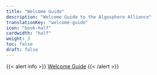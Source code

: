 ```yaml
---
title: "Welcome Guide"
description: "Welcome Guide to the Algosphere Alliance"
translationKey: "welcome-guide"
icon: "book-half"
cardwidth: "half"
weight: 3
toc: false
draft: false
---
```


{{< alert info >}}
[Welcome Guide](https://docs.google.com/document/d/17SMBNluOOjaDzq3SGN94R8UsX1iM0pFF_yPgBha-bgc/edit)
{{< /alert >}}

